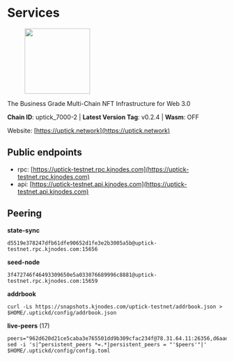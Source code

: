# Services

<figure><img src="https://raw.githubusercontent.com/kj89/testnet_manuals/main/pingpub/logos/uptick.png" width="150" alt=""><figcaption></figcaption></figure>

The Business Grade Multi-Chain NFT Infrastructure for Web 3.0

**Chain ID**: uptick_7000-2 | **Latest Version Tag**: v0.2.4 | **Wasm**: OFF

Website: [https://uptick.network](https://uptick.network)


## Public endpoints

* rpc: [https://uptick-testnet.rpc.kjnodes.com](https://uptick-testnet.rpc.kjnodes.com)
* api: [https://uptick-testnet.api.kjnodes.com](https://uptick-testnet.api.kjnodes.com)

## Peering

**state-sync**

```
d5519e378247dfb61dfe90652d1fe3e2b3005a5b@uptick-testnet.rpc.kjnodes.com:15656
```

**seed-node**

```
3f472746f46493309650e5a033076689996c8881@uptick-testnet.rpc.kjnodes.com:15659
```

**addrbook**
```
curl -Ls https://snapshots.kjnodes.com/uptick-testnet/addrbook.json > $HOME/.uptickd/config/addrbook.json
```

**live-peers** (17)
```
peers="962d620d21ce5caba3e765501dd9b309cfac234f@78.31.64.11:26356,d6aad702ecfed6c5e76e2f25dea6b921c3cd7857@154.12.242.252:31656,d8777278648d8fc93800692a8b96a7f104df4f9a@194.163.135.127:26656,75aa14851ff12bd4825fe5679958dc278086e2b9@95.216.14.72:34656,0afb5ce897e69eec34fb32bf87f4a2f93f79e0b3@65.109.65.210:30656,2763c95b0c9b0b31c312b06d6ae6887968fb9830@194.163.154.224:26656,d5519e378247dfb61dfe90652d1fe3e2b3005a5b@65.109.68.190:15656,0fcdc6af694d5b9995340549e5ce444dc96de3e0@195.201.197.4:15656,7a4f1c0baa2ff31c02163fb658c4eb8d119193c7@95.214.52.173:26656,883d6557bef1bae68c4fb569078caf0cf4c45bdd@142.132.202.50:26651,af5262526a0800a29a0a7194e1488a9fa62d0005@195.3.223.208:26656,94b63fddfc78230f51aeb7ac34b9fb86bd042a77@94.23.207.45:30556,eb5a3112a64944e2bd701ff8aa99ab95209c6310@185.198.27.110:26656,2298edffe9306e4d9370233c1d29dab567829095@144.91.78.28:26656,f06b6a57001440bf3507ba2f09a3010f6d50080b@135.181.133.37:29656,5368bc0c12a7bfd9d69ba192b06f2be97d28e7ef@185.239.209.56:31656,70c19420bb2d40c5a6c3466c69ead6e0877b9cc7@45.85.250.108:26656"
sed -i 's|^persistent_peers *=.*|persistent_peers = "'$peers'"|' $HOME/.uptickd/config/config.toml
```

